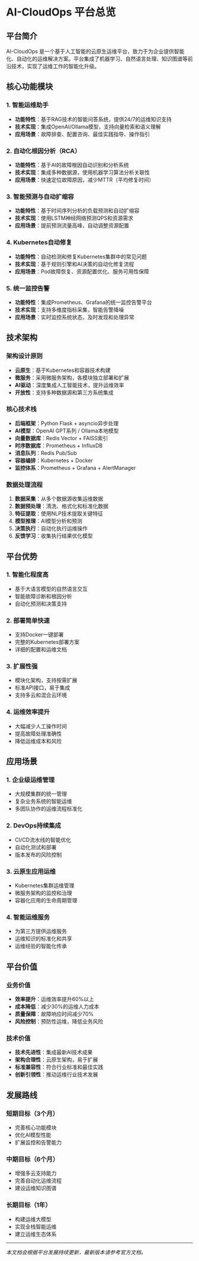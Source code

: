 # AI-CloudOps 平台总览

## 平台简介

AI-CloudOps 是一个基于人工智能的云原生运维平台，致力于为企业提供智能化、自动化的运维解决方案。平台集成了机器学习、自然语言处理、知识图谱等前沿技术，实现了运维工作的智能化升级。

## 核心功能模块

### 1. 智能运维助手
- **功能特性**：基于RAG技术的智能问答系统，提供24/7的运维知识支持
- **技术实现**：集成OpenAI/Ollama模型，支持向量检索和语义理解
- **应用场景**：故障排查、配置咨询、最佳实践指导、操作指引

### 2. 自动化根因分析（RCA）
- **功能特性**：基于AI的故障根因自动识别和分析系统
- **技术实现**：集成多种数据源，使用机器学习算法分析关联性
- **应用场景**：快速定位故障原因，减少MTTR（平均修复时间）

### 3. 智能预测与自动扩缩容
- **功能特性**：基于时间序列分析的负载预测和自动扩缩容
- **技术实现**：使用LSTM神经网络预测QPS和资源需求
- **应用场景**：提前预测流量高峰，自动调整资源配置

### 4. Kubernetes自动修复
- **功能特性**：自动检测和修复Kubernetes集群中的常见问题
- **技术实现**：基于规则引擎和AI决策的自动化修复流程
- **应用场景**：Pod故障恢复、资源配置优化、服务可用性保障

### 5. 统一监控告警
- **功能特性**：集成Prometheus、Grafana的统一监控告警平台
- **技术实现**：支持多维度指标采集，智能告警降噪
- **应用场景**：实时监控系统状态，及时发现和处理异常

## 技术架构

### 架构设计原则
- **云原生**：基于Kubernetes和容器技术构建
- **微服务**：采用微服务架构，各模块独立部署和扩展
- **AI驱动**：深度集成人工智能技术，提升运维效率
- **开放性**：支持多种数据源和第三方系统集成

### 核心技术栈
- **后端框架**：Python Flask + asyncio异步处理
- **AI模型**：OpenAI GPT系列 / Ollama本地模型
- **向量数据库**：Redis Vector + FAISS索引
- **时序数据库**：Prometheus + InfluxDB
- **消息队列**：Redis Pub/Sub
- **容器编排**：Kubernetes + Docker
- **监控体系**：Prometheus + Grafana + AlertManager

### 数据处理流程
1. **数据采集**：从多个数据源收集运维数据
2. **数据预处理**：清洗、格式化和标准化数据
3. **特征提取**：使用NLP技术提取关键特征
4. **模型推理**：AI模型分析和预测
5. **决策执行**：自动化执行运维操作
6. **反馈学习**：收集执行结果优化模型

## 平台优势

### 1. 智能化程度高
- 基于大语言模型的自然语言交互
- 智能故障诊断和根因分析
- 自动化预测和决策支持

### 2. 部署简单快速
- 支持Docker一键部署
- 完整的Kubernetes部署方案
- 详细的配置和运维文档

### 3. 扩展性强
- 模块化架构，支持按需扩展
- 标准API接口，易于集成
- 支持多云和混合云环境

### 4. 运维效率提升
- 大幅减少人工操作时间
- 提高故障处理准确性
- 降低运维成本和风险

## 应用场景

### 1. 企业级运维管理
- 大规模集群的统一管理
- 复杂业务系统的智能运维
- 多团队协作的运维流程标准化

### 2. DevOps持续集成
- CI/CD流水线的智能优化
- 自动化测试和部署
- 版本发布的风险控制

### 3. 云原生应用运维
- Kubernetes集群运维管理
- 微服务架构的监控和治理
- 容器化应用的生命周期管理

### 4. 智能运维服务
- 为第三方提供运维服务
- 运维知识的标准化和共享
- 运维经验的智能化传承

## 平台价值

### 业务价值
- **效率提升**：运维效率提升60%以上
- **成本降低**：减少30%的运维人力成本
- **质量保障**：故障响应时间减少70%
- **风险控制**：预防性运维，降低业务风险

### 技术价值
- **技术先进性**：集成最新AI技术成果
- **架构合理性**：云原生架构，易于扩展
- **标准兼容性**：符合行业标准和最佳实践
- **创新引领性**：推动运维行业技术发展

## 发展路线

### 短期目标（3个月）
- 完善核心功能模块
- 优化AI模型性能
- 扩展监控和告警能力

### 中期目标（6个月）
- 增强多云支持能力
- 完善自动化运维流程
- 建设运维知识图谱

### 长期目标（1年）
- 构建运维大模型
- 实现全栈智能运维
- 建立运维生态体系

---

*本文档会根据平台发展持续更新，最新版本请参考官方文档。*
